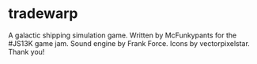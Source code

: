# tradewarp
A galactic shipping simulation game.
Written by McFunkypants for the #JS13K game jam.
Sound engine by Frank Force.
Icons by vectorpixelstar.
Thank you!